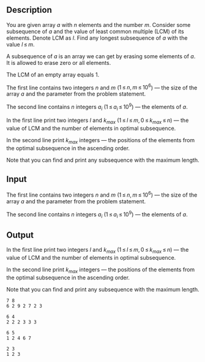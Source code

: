 ## Description

<div><p>You are given array <span class="tex-span"><i>a</i></span> with <span class="tex-span"><i>n</i></span> elements and the number <span class="tex-span"><i>m</i></span>. Consider some subsequence of <span class="tex-span"><i>a</i></span> and the value of least common multiple (LCM) of its elements. Denote LCM as <span class="tex-span"><i>l</i></span>. Find any longest subsequence of <span class="tex-span"><i>a</i></span> with the value <span class="tex-span"><i>l</i> ≤ <i>m</i></span>.</p><p>A subsequence of <span class="tex-span"><i>a</i></span> is an array we can get by erasing some elements of <span class="tex-span"><i>a</i></span>. It is allowed to erase zero or all elements.</p><p>The LCM of an empty array equals <span class="tex-span">1</span>.</p></div><div class="input-specification"><p>The first line contains two integers <span class="tex-span"><i>n</i></span> and <span class="tex-span"><i>m</i></span> (<span class="tex-span">1 ≤ <i>n</i>, <i>m</i> ≤ 10<sup class="upper-index">6</sup></span>) — the size of the array <span class="tex-span"><i>a</i></span> and the parameter from the problem statement.</p><p>The second line contains <span class="tex-span"><i>n</i></span> integers <span class="tex-span"><i>a</i><sub class="lower-index"><i>i</i></sub></span> (<span class="tex-span">1 ≤ <i>a</i><sub class="lower-index"><i>i</i></sub> ≤ 10<sup class="upper-index">9</sup></span>) — the elements of <span class="tex-span"><i>a</i></span>.</p></div><div class="output-specification"><p>In the first line print two integers <span class="tex-span"><i>l</i></span> and <span class="tex-span"><i>k</i><sub class="lower-index"><i>max</i></sub></span> (<span class="tex-span">1 ≤ <i>l</i> ≤ <i>m</i>, 0 ≤ <i>k</i><sub class="lower-index"><i>max</i></sub> ≤ <i>n</i></span>) — the value of LCM and the number of elements in optimal subsequence.</p><p>In the second line print <span class="tex-span"><i>k</i><sub class="lower-index"><i>max</i></sub></span> integers — the positions of the elements from the optimal subsequence in the ascending order.</p><p>Note that you can find and print any subsequence with the maximum length.</p></div>

## Input

<p>The first line contains two integers <span class="tex-span"><i>n</i></span> and <span class="tex-span"><i>m</i></span> (<span class="tex-span">1 ≤ <i>n</i>, <i>m</i> ≤ 10<sup class="upper-index">6</sup></span>) — the size of the array <span class="tex-span"><i>a</i></span> and the parameter from the problem statement.</p><p>The second line contains <span class="tex-span"><i>n</i></span> integers <span class="tex-span"><i>a</i><sub class="lower-index"><i>i</i></sub></span> (<span class="tex-span">1 ≤ <i>a</i><sub class="lower-index"><i>i</i></sub> ≤ 10<sup class="upper-index">9</sup></span>) — the elements of <span class="tex-span"><i>a</i></span>.</p>

## Output

<p>In the first line print two integers <span class="tex-span"><i>l</i></span> and <span class="tex-span"><i>k</i><sub class="lower-index"><i>max</i></sub></span> (<span class="tex-span">1 ≤ <i>l</i> ≤ <i>m</i>, 0 ≤ <i>k</i><sub class="lower-index"><i>max</i></sub> ≤ <i>n</i></span>) — the value of LCM and the number of elements in optimal subsequence.</p><p>In the second line print <span class="tex-span"><i>k</i><sub class="lower-index"><i>max</i></sub></span> integers — the positions of the elements from the optimal subsequence in the ascending order.</p><p>Note that you can find and print any subsequence with the maximum length.</p>





```input1
7 8
6 2 9 2 7 2 3

```




```input2
6 4
2 2 2 3 3 3

```




```output1
6 5
1 2 4 6 7

```




```output2
2 3
1 2 3

```


